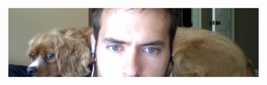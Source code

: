 <div id="pair">
  <a href="/static/images/site/pair_programming.jpg">
    <img src="/static/images/site/pair_programming_trim.jpg" witdh="540"
    title="Me and my pair programmer" />
  </a>
</div>
